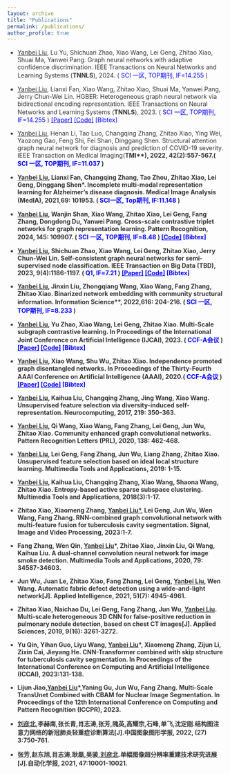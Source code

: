 ```yaml
---
layout: archive
title: "Publications"
permalink: /publications/
author_profile: true
---
```

<html lang="en">
<head>
    <meta charset="UTF-8">
    <meta name="viewport" content="width=device-width, initial-scale=1">
    <style>
        .custom-link {
            color: blue;
            text-decoration: none; /* 去掉下划线 */
        }
        .custom-link:hover {
            text-decoration: underline; /* 悬停时显示下划线 */
        }
        .hidden-content {
            display: none;
        }
       body {
            color: #333333; /* 亮黑色 */
        }
    </style>
</head>
<script>
function toggleContent(contentId) {
    var content = document.getElementById(contentId);
    if (content.style.display === 'none') {
        content.style.display = 'block';
    } else {
        content.style.display = 'none';
    }
}
</script>
<body>  
  
<ul><li> <u>Yanbei Liu</u>, Lu Yu, Shichuan Zhao, Xiao Wang, Lei Geng, Zhitao Xiao, Shuai Ma, Yanwei Pang. Graph neural networks with adaptive confidence discrimination. IEEE Transactions on Neural Networks and Learning Systems (<b>TNNLS</b>), 2024. (<font color='BLUE'> SCI 一区, TOP期刊, IF=14.255 </font>)
</li></ul>

<ul><li> <u>Yanbei Liu</u>, Lianxi Fan, Xiao Wang, Zhitao Xiao, Shuai Ma, Yanwei Pang, Jerry Chun-Wei Lin. HGBER: Heterogeneous graph neural network via bidirectional encoding representation. IEEE Transactions on Neural Networks and Learning Systems (<b>TNNLS</b>), 2023. (<font color='BLUE'> SCI 一区, TOP期刊, IF=14.255 </font>)
<a href="files/HGBER_Heterogeneous_Graph_Neural_Network_With_Bidirectional_Encoding_Representation.pdf" style="color: blue;"><font color="BLUE" >[Paper]</font></a>
<a href="https://github.com/yanbeiliu/AEMVC" style="color: blue;"><font color="BLUE" >[Code]</font></a>
<a href="#" class="custom-link" onclick="toggleContent('liu2023hgber'); return false;">[Bibtex]<br></a>
<div id="liu2023hgber" class="hidden-content">
    <pre>
    @article{liu2023hgber,
      title={HGBER: Heterogeneous graph neural network with bidirectional encoding representation},
      author={Liu, Yanbei and Fan, Lianxi and Wang, Xiao and Xiao, Zhitao and Ma, Shuai and Pang, Yanwei and Lin, Jerry Chun-Wei},
      journal={IEEE Transactions on Neural Networks and Learning Systems},
      year={2023},
      publisher={IEEE}
}
    </pre></div>  
</li></ul>

<ul><li> <u>Yanbei Liu</u>, Henan Li, Tao Luo, Changqing Zhang, Zhitao Xiao, Ying Wei, Yaozong Gao, Feng Shi, Fei Shan, Dinggang Shen. Structural attention graph neural network for diagnosis and prediction of COVID-19 severity. IEEE Transaction on Medical Imaging(<b>TMI**), 2022, 42(2):557-567.(<font color='BLUE'> SCI 一区, TOP期刊, IF=11.037 </font>)
</li></ul>

<ul><li> <u>Yanbei Liu</u>, Lianxi Fan, Changqing Zhang, Tao Zhou, Zhitao Xiao, Lei Geng, Dinggang Shen*. Incomplete multi-modal representation learning for Alzheimer’s disease diagnosis. Medical Image Analysis (<b>MedIA</b>), 2021,69: 101953. (<font color='BLUE'> SCI一区, Top期刊, IF:11.148 </font>)
</li></ul>

<ul><li> <u>Yanbei Liu</u>, Wanjin Shan, Xiao Wang, Zhitao Xiao, Lei Geng, Fang Zhang, Dongdong Du, Yanwei Pang. Cross-scale contrastive triplet networks for graph representation learning. <b>Pattern Recognition</b>, 2024, 145: 109907. (<font color='BLUE'> SCI 一区, TOP期刊, IF=8.48 </font>)
<a href="https://github.com/yanbeiliu/CCTN" style="color: blue;"><font color="BLUE" >[Code]</font></a>
<a href="#" class="custom-link" onclick="toggleContent('liu2024cross'); return false;">[Bibtex]<br></a>
<div id="liu2024cross" class="hidden-content">
  <pre>
    @article{liu2024cross,
      title={Cross-scale contrastive triplet networks for graph representation learning},
      author={Liu, Yanbei and Shan, Wanjin and Wang, Xiao and Xiao, Zhitao and Geng, Lei and Zhang, Fang and Du, Dongdong and Pang, Yanwei},
      journal={Pattern Recognition},
      volume={145},
      pages={109907},
      year={2024},
      publisher={Elsevier}
}
</pre></div> 
</li></ul>

<ul><li> <u>Yanbei Liu</u>, Shichuan Zhao, Xiao Wang, Lei Geng, Zhitao Xiao, Jerry Chun-Wei Lin. Self-consistent graph neural networks for semi-supervised node classification. IEEE Transaction on Big Data (<b>TBD</b>), 2023, 9(4):1186-1197. (<font color='BLUE'> Q1, IF=7.21 </font>)
  <a href="files/Self-Consistent_Graph_Neural_Networks_for_Semi-Supervised_Node_Classification.pdf" style="color: blue;"><font color="BLUE" >[Paper]</font></a>
<a href="https://github.com/yanbeiliu/SCGNN" style="color: blue;"><font color="BLUE" >[Code]</font></a>
<a href="#" class="custom-link" onclick="toggleContent('liu2023self'); return false;">[Bibtex]<br></a>
<div id="liu2023self" class="hidden-content">
  <pre>
    @article{liu2023self,
      title={Self-Consistent Graph Neural Networks for Semi-Supervised Node Classification},
      author={Liu, Yanbei and Zhao, Shichuan and Wang, Xiao and Geng, Lei and Xiao, Zhitao and Lin, Jerry Chun-Wei},
      journal={IEEE Transactions on Big Data},
      volume={9},
      number={4},
      pages={1186--1197},
      year={2023},
      publisher={IEEE}
}
  </pre></div> 
</li></ul>

<ul><li> <u>Yanbei Liu</u>, Jinxin Liu, Zhongqiang Wang, Xiao Wang, Fang Zhang, Zhitao Xiao. Binarized network embedding with community structural information. <b>Information Science**, 2022,616: 204-216. (<font color='BLUE'> SCI 一区, TOP期刊, IF=8.233 </font>)  
</li></ul>

<ul><li> <u>Yanbei Liu</u>, Yu Zhao, Xiao Wang, Lei Geng, Zhitao Xiao. Multi-Scale subgraph contrastive learning. In Proceedings of the International Joint Conference on Artificial Intelligence (<b>IJCAI</b>), 2023. (<font color='BLUE'> CCF-A会议 </font>)
<a href="files/Multi-Scale Subgraph Contrastive Learning.pdf" style="color: blue;"><font color="BLUE" >[Paper]</font></a>
<a href="https://github.com/ZhaoYuTJPU/MSSGCL" style="color: blue;"><font color="BLUE" >[Code]</font></a>
<a href="#" class="custom-link" onclick="toggleContent('liu2024multi'); return false;">[Bibtex]<br></a>
<div id="liu2024multi" class="hidden-content">
  <pre>
   @article{liu2024multi,
    title={Multi-scale subgraph contrastive learning},
    author={Liu, Yanbei and Zhao, Yu and Wang, Xiao and Geng, Lei and Xiao, Zhitao},
    journal={arXiv preprint arXiv:2403.02719},
    year={2024}
} 
  </pre></div> 
</li></ul>

<ul><li> <u>Yanbei Liu</u>, Xiao Wang, Shu Wu, Zhitao Xiao. Independence promoted graph disentangled networks. In Proceedings of the Thirty-Fourth AAAI Conference on Artificial Intelligence (<b>AAAI</b>), 2020.(<font color='BLUE'> CCF-A会议 </font>)
<a href="files/Independence promoted graph disentangled networks.pdf" style="color: blue;"><font color="BLUE" >[Paper]</font></a>
<a href="https://github.com/yanbeiliu/IPGDN" style="color: blue;"><font color="BLUE" >[Code]</font></a>
<a href="#" class="custom-link" onclick="toggleContent('liu2020independence'); return false;">[Bibtex]<br></a>
<div id="liu2020independence" class="hidden-content">
    <pre>
    @inproceedings{liu2020independence,
      title={Independence promoted graph disentangled networks},
      author={Liu, Yanbei and Wang, Xiao and Wu, Shu and Xiao, Zhitao},
      booktitle={Proceedings of the AAAI Conference on Artificial Intelligence},
      volume={34},
      number={04},
      pages={4916--4923},
      year={2020}
}
    </pre></div>
</li></ul>

<ul><li> <u>Yanbei Liu</u>, Kaihua Liu, Changqing Zhang, Jing Wang, Xiao Wang. Unsupervised feature selection via diversity-induced self-representation. <b>Neurocomputing</b>, 2017, 219: 350-363.
</li></ul>

<ul><li> <u>Yanbei Liu</u>, Qi Wang, Xiao Wang, Fang Zhang, Lei Geng, Jun Wu, Zhitao Xiao. Community enhanced graph convolutional networks. Pattern Recognition Letters (<b>PRL</b>), 2020, 138: 462-468.
</li></ul>

<ul><li> <u>Yanbei Liu</u>, Lei Geng, Fang Zhang, Jun Wu, Liang Zhang, Zhitao Xiao. Unsupervised feature selection based on ideal local structure learning. Multimedia Tools and Applications, 2019: 1-15.
</li></ul>
<ul><li> <u>Yanbei Liu</u>, Kaihua Liu, Changqing Zhang, Xiao Wang, Shaona Wang, Zhitao Xiao. Entropy-based active sparse subspace clustering. Multimedia Tools and Applications, 2018(3):1-17.
</li></ul>
<ul><li> Zhitao Xiao, Xiaomeng Zhang, <u>Yanbei Liu*</u>, Lei Geng, Jun Wu, Wen Wang, Fang Zhang. RNN-combined graph convolutional network with multi-feature fusion for tuberculosis cavity segmentation. Signal, Image and Video Processing, 2023:1-7.
</li></ul>
<ul><li> Fang Zhang, Wen Qin, <u>Yanbei Liu</u>*, Zhitao Xiao, Jinxin Liu, Qi Wang, Kaihua Liu. A dual-channel convolution neural network for image smoke detection. Multimedia Tools and Applications, 2020, 79: 34587-34603.
</li></ul>
<ul><li> Jun Wu, Juan Le, Zhitao Xiao, Fang Zhang, Lei Geng, <u>Yanbei Liu</u>, Wen Wang. Automatic fabric defect detection using a wide-and-light network[J]. Applied Intelligence, 2021, 51(7): 4945-4961.
</li></ul>
<ul><li> Zhitao Xiao, Naichao Du, Lei Geng, Fang Zhang, Jun Wu, <u>Yanbei Liu</u>. Multi-scale heterogeneous 3D CNN for false-positive reduction in pulmonary nodule detection, based on chest CT images[J]. Applied Sciences, 2019, 9(16): 3261-3272.
</li></ul>
<ul><li> Yu Qin, Yihan Guo, Liyu Wang, <u>Yanbei Liu</u>*, Xiaomeng Zhang, Zijun Li, Zixin Cai, Jieyang He. CNN-Transformer combined with skip structure for tuberculosis cavity segmentation. In Proceedings of the International Conference on Computing and Artificial Intelligence (<b>ICCAI</b>), 2023:131-138.
</li></ul>
<ul><li> Lijun Jiao,<u>Yanbei Liu</u>*,Yaning Gu, Jun Wu, Fang Zhang. Multi-Scale TransUnet Combined with CBAM for Nuclear Image Segmentation. In Proceedings of the 12th International Conference on Computing and Pattern Recognition (<b>ICCPR</b>), 2023.
</li></ul>
<ul><li> <u>刘彦北</u>,李赫南,张长青,肖志涛,张芳,隗英,高耀宗,石峰,单飞,沈定刚.结构图注意力网络的新冠肺炎轻重症诊断算法[J].<b>中国图象图形学报</b>, 2022, (27) 3:750-761.
</li></ul>
<ul><li> 张芳,赵东旭,肖志涛,耿磊,吴骏,<u>刘彦北</u>.单幅图像超分辨率重建技术研究进展[J].<b>自动化学报</b>, 2021, 47:10001-10021.
</li></ul>
</body>
</html>
